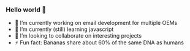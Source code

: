 ### Hello world 👋

- 🔭 I’m currently working on email development for multiple OEMs
- 🌱 I’m currently (still) learning javascript
- 👯 I’m looking to collaborate on interesting projects 
- ⚡ Fun fact: Bananas share about 60% of the same DNA as humans

